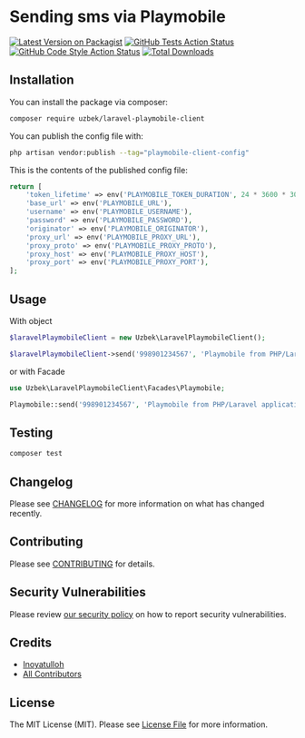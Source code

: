 # Sending sms via Playmobile

[![Latest Version on Packagist](https://img.shields.io/packagist/v/uzbek/laravel-playmobile-client.svg?style=flat-square)](https://packagist.org/packages/uzbek/laravel-playmobile-client)
[![GitHub Tests Action Status](https://img.shields.io/github/workflow/status/professor93/laravel-playmobile-client/run-tests?label=tests)](https://github.com/professor93/laravel-playmobile-client/actions?query=workflow%3Arun-tests+branch%3Amain)
[![GitHub Code Style Action Status](https://img.shields.io/github/workflow/status/professor93/laravel-playmobile-client/Fix%20PHP%20code%20style%20issues?label=code%20style)](https://github.com/professor93/laravel-playmobile-client/actions?query=workflow%3A"Fix+PHP+code+style+issues"+branch%3Amain)
[![Total Downloads](https://img.shields.io/packagist/dt/uzbek/laravel-playmobile-client.svg?style=flat-square)](https://packagist.org/packages/uzbek/laravel-playmobile-client)

## Installation

You can install the package via composer:

```bash
composer require uzbek/laravel-playmobile-client
```

You can publish the config file with:

```bash
php artisan vendor:publish --tag="playmobile-client-config"
```

This is the contents of the published config file:

```php
return [
    'token_lifetime' => env('PLAYMOBILE_TOKEN_DURATION', 24 * 3600 * 30),
    'base_url' => env('PLAYMOBILE_URL'),
    'username' => env('PLAYMOBILE_USERNAME'),
    'password' => env('PLAYMOBILE_PASSWORD'),
    'originator' => env('PLAYMOBILE_ORIGINATOR'),
    'proxy_url' => env('PLAYMOBILE_PROXY_URL'),
    'proxy_proto' => env('PLAYMOBILE_PROXY_PROTO'),
    'proxy_host' => env('PLAYMOBILE_PROXY_HOST'),
    'proxy_port' => env('PLAYMOBILE_PROXY_PORT'),
];
```

## Usage
With object
```php
$laravelPlaymobileClient = new Uzbek\LaravelPlaymobileClient();

$laravelPlaymobileClient->send('998901234567', 'Playmobile from PHP/Laravel application');
```
or with Facade

```php
use Uzbek\LaravelPlaymobileClient\Facades\Playmobile;

Playmobile::send('998901234567', 'Playmobile from PHP/Laravel application');
```

## Testing

```bash
composer test
```

## Changelog

Please see [CHANGELOG](CHANGELOG.md) for more information on what has changed recently.

## Contributing

Please see [CONTRIBUTING](CONTRIBUTING.md) for details.

## Security Vulnerabilities

Please review [our security policy](../../security/policy) on how to report security vulnerabilities.

## Credits

- [Inoyatulloh](https://github.com/professor93)
- [All Contributors](../../contributors)

## License

The MIT License (MIT). Please see [License File](LICENSE.md) for more information.
